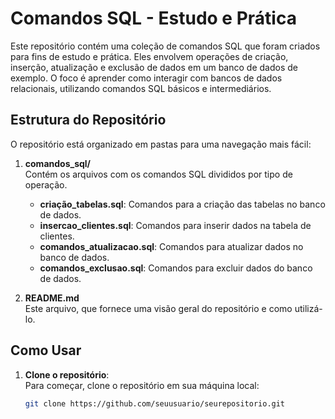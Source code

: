 # Comandos SQL - Estudo e Prática

Este repositório contém uma coleção de comandos SQL que foram criados para fins de estudo e prática. Eles envolvem operações de criação, inserção, atualização e exclusão de dados em um banco de dados de exemplo. O foco é aprender como interagir com bancos de dados relacionais, utilizando comandos SQL básicos e intermediários.

## Estrutura do Repositório

O repositório está organizado em pastas para uma navegação mais fácil:

1. **comandos_sql/**  
   Contém os arquivos com os comandos SQL divididos por tipo de operação.
   - **criação_tabelas.sql**: Comandos para a criação das tabelas no banco de dados.
   - **insercao_clientes.sql**: Comandos para inserir dados na tabela de clientes.
   - **comandos_atualizacao.sql**: Comandos para atualizar dados no banco de dados.
   - **comandos_exclusao.sql**: Comandos para excluir dados do banco de dados.

2. **README.md**  
   Este arquivo, que fornece uma visão geral do repositório e como utilizá-lo.

## Como Usar

1. **Clone o repositório**:  
   Para começar, clone o repositório em sua máquina local:
   
   ```bash
   git clone https://github.com/seuusuario/seurepositorio.git
